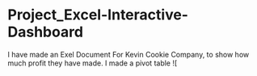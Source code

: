 # Project_Excel-Interactive-Dashboard
I have made an Exel Document For Kevin Cookie Company, to show how much profit they have made. I made a pivot table 
![[](Sources/ProfitBYMonth.png)
